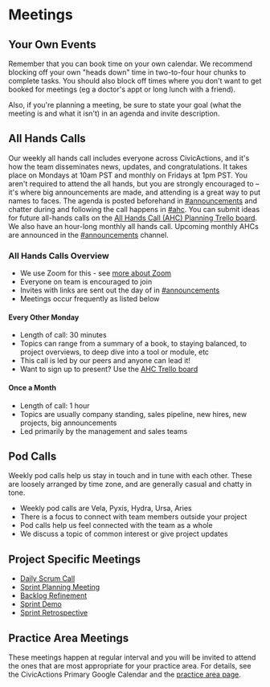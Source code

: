 # Meetings

## Your Own Events

Remember that you can book time on your own calendar. We recommend blocking off your own "heads down" time in two-to-four hour chunks to complete tasks. You should also block off times where you don't want to get booked for meetings (eg a doctor's appt or long lunch with a friend).

Also, if you're planning a meeting, be sure to state your goal (what the meeting is and what it isn't) in an agenda and invite description.

## All Hands Calls

Our weekly all hands call includes everyone across CivicActions, and it's how the team disseminates news, updates, and congratulations. It takes place on Mondays at 10am PST and monthly on Fridays at 1pm PST. You aren't required to attend the all hands, but you are strongly encouraged to – it's where big announcements are made, and attending is a great way to put names to faces. The agenda is posted beforehand in [#announcements](https://civicactions.slack.com/messages/announcements) and chatter during and following the call happens in [#ahc](https://civicactions.slack.com/messages/ahc). You can submit ideas for future all-hands calls on the [All Hands Call (AHC) Planning Trello board](https://trello.com/b/Yj3XOSWD/all-hands-call-ahc-planning). We also have an hour-long monthly all hands call. Upcoming monthly AHCs are announced in the [#announcements](https://civicactions.slack.com/messages/announcements) channel.

### All Hands Calls Overview

- We use Zoom for this - see [more about Zoom](../../050-how-we-work/tools/zoom.md)
- Everyone on team is encouraged to join
- Invites with links are sent out the day of in [#announcements](https://civicactions.slack.com/messages/announcements)
- Meetings occur frequently as listed below

#### Every Other Monday

- Length of call: 30 minutes
- Topics can range from a summary of a book, to staying balanced, to project overviews, to deep dive into a tool or module, etc
- This call is led by our peers and anyone can lead it!
- Want to sign up to present? Use the [AHC Trello board](https://trello.com/b/Yj3XOSWD/all-hands-call-ahc-planning)

#### Once a Month

- Length of call: 1 hour
- Topics are usually company standing, sales pipeline, new hires, new projects, big announcements
- Led primarily by the management and sales teams

## Pod Calls

Weekly pod calls help us stay in touch and in tune with each other. These are loosely arranged by time zone, and are generally casual and chatty in tone.

- Weekly pod calls are Vela, Pyxis, Hydra, Ursa, Aries
- There is a focus to connect with team members outside your project
- Pod calls help us feel connected with the team as a whole
- We discuss a topic of common interest or give project updates

## Project Specific Meetings

- [Daily Scrum Call](../../050-how-we-work/agile-practices/daily-scrum-calls.md)
- [Sprint Planning Meeting](../../050-how-we-work/agile-practices/sprint-planning-meetings.md)
- [Backlog Refinement](../../050-how-we-work/agile-practices/backlog-refinement.md)
- [Sprint Demo](../../050-how-we-work/agile-practices/sprint-demo.md)
- [Sprint Retrospective](../../050-how-we-work/agile-practices/sprint-retrospectives.md)

## Practice Area Meetings

These meetings happen at regular interval and you will be invited to attend the ones that are most appropriate for your practice area. For details, see the CivicActions Primary Google Calendar and the [practice area page](../../050-how-we-work/practice-areas/README.md).
